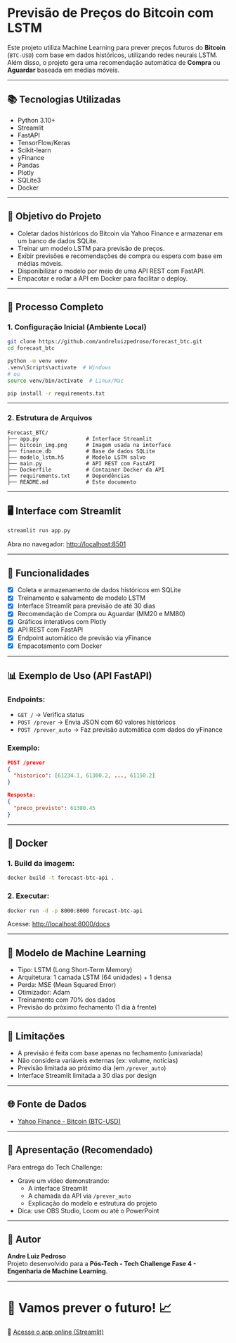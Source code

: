 # Previsão de Preços do Bitcoin com LSTM

Este projeto utiliza Machine Learning para prever preços futuros do **Bitcoin** (`BTC-USD`) com base em dados históricos, utilizando redes neurais LSTM.  
Além disso, o projeto gera uma recomendação automática de **Compra** ou **Aguardar** baseada em médias móveis.

---

## 📚 Tecnologias Utilizadas

- Python 3.10+
- Streamlit
- FastAPI
- TensorFlow/Keras
- Scikit-learn
- yFinance
- Pandas
- Plotly
- SQLite3
- Docker

---

## 🎯 Objetivo do Projeto

- Coletar dados históricos do Bitcoin via Yahoo Finance e armazenar em um banco de dados SQLite.
- Treinar um modelo LSTM para previsão de preços.
- Exibir previsões e recomendações de compra ou espera com base em médias móveis.
- Disponibilizar o modelo por meio de uma API REST com FastAPI.
- Empacotar e rodar a API em Docker para facilitar o deploy.

---

## 💪 Processo Completo

### 1. Configuração Inicial (Ambiente Local)

```bash
git clone https://github.com/andreluizpedroso/forecast_btc.git
cd forecast_btc

python -m venv venv
.venv\Scripts\activate  # Windows
# ou
source venv/bin/activate  # Linux/Mac

pip install -r requirements.txt
```

---

### 2. Estrutura de Arquivos

```
Forecast_BTC/
├── app.py               # Interface Streamlit
├── bitcoin_img.png      # Imagem usada na interface
├── finance.db           # Base de dados SQLite
├── modelo_lstm.h5       # Modelo LSTM salvo
├── main.py              # API REST com FastAPI
├── Dockerfile           # Container Docker da API
├── requirements.txt     # Dependências
├── README.md            # Este documento
```

---

## 🖥️ Interface com Streamlit

```bash
streamlit run app.py
```

Abra no navegador: [http://localhost:8501](http://localhost:8501)

---

## 🔢 Funcionalidades

- [x] Coleta e armazenamento de dados históricos em SQLite
- [x] Treinamento e salvamento de modelo LSTM
- [x] Interface Streamlit para previsão de até 30 dias
- [x] Recomendação de Compra ou Aguardar (MM20 e MM80)
- [x] Gráficos interativos com Plotly
- [x] API REST com FastAPI
- [x] Endpoint automático de previsão via yFinance
- [x] Empacotamento com Docker

---

## 📊 Exemplo de Uso (API FastAPI)

### Endpoints:

- `GET /` → Verifica status
- `POST /prever` → Envia JSON com 60 valores históricos
- `POST /prever_auto` → Faz previsão automática com dados do yFinance

### Exemplo:

```json
POST /prever
{
  "historico": [61234.1, 61300.2, ..., 61150.2]
}
```

```json
Resposta:
{
  "preco_previsto": 61380.45
}
```

---

## 🐳 Docker

### 1. Build da imagem:
```bash
docker build -t forecast-btc-api .
```

### 2. Executar:
```bash
docker run -d -p 8000:8000 forecast-btc-api
```

Acesse: [http://localhost:8000/docs](http://localhost:8000/docs)

---

## 🧠 Modelo de Machine Learning

- Tipo: LSTM (Long Short-Term Memory)
- Arquitetura: 1 camada LSTM (64 unidades) + 1 densa
- Perda: MSE (Mean Squared Error)
- Otimizador: Adam
- Treinamento com 70% dos dados
- Previsão do próximo fechamento (1 dia à frente)

---

## 📅 Limitações

- A previsão é feita com base apenas no fechamento (univariada)
- Não considera variáveis externas (ex: volume, notícias)
- Previsão limitada ao próximo dia (em `/prever_auto`)
- Interface Streamlit limitada a 30 dias por design

---

## 🌐 Fonte de Dados

- [Yahoo Finance - Bitcoin (BTC-USD)](https://finance.yahoo.com/quote/BTC-USD)

---

## 🎥 Apresentação (Recomendado)

Para entrega do Tech Challenge:
- Grave um vídeo demonstrando:
  - A interface Streamlit
  - A chamada da API via `/prever_auto`
  - Explicação do modelo e estrutura do projeto
- Dica: use OBS Studio, Loom ou até o PowerPoint

---

## 👤 Autor

**Andre Luiz Pedroso**  
Projeto desenvolvido para a **Pós-Tech - Tech Challenge Fase 4 - Engenharia de Machine Learning**.

---

# 🚀 Vamos prever o futuro! 📈  
🔗 [Acesse o app online (Streamlit)](https://forecastbtc-jisdg7mfjdwzjngbr6suwq.streamlit.app/)